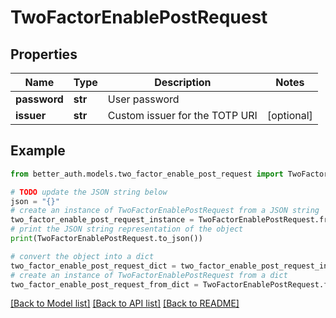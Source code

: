 # TwoFactorEnablePostRequest


## Properties

Name | Type | Description | Notes
------------ | ------------- | ------------- | -------------
**password** | **str** | User password | 
**issuer** | **str** | Custom issuer for the TOTP URI | [optional] 

## Example

```python
from better_auth.models.two_factor_enable_post_request import TwoFactorEnablePostRequest

# TODO update the JSON string below
json = "{}"
# create an instance of TwoFactorEnablePostRequest from a JSON string
two_factor_enable_post_request_instance = TwoFactorEnablePostRequest.from_json(json)
# print the JSON string representation of the object
print(TwoFactorEnablePostRequest.to_json())

# convert the object into a dict
two_factor_enable_post_request_dict = two_factor_enable_post_request_instance.to_dict()
# create an instance of TwoFactorEnablePostRequest from a dict
two_factor_enable_post_request_from_dict = TwoFactorEnablePostRequest.from_dict(two_factor_enable_post_request_dict)
```
[[Back to Model list]](../README.md#documentation-for-models) [[Back to API list]](../README.md#documentation-for-api-endpoints) [[Back to README]](../README.md)


